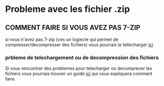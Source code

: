 # Probleme avec les fichier .zip

## COMMENT FAIRE SI VOUS AVEZ PAS 7-ZIP
si vous n'avez pas 7-zip (ces un logiecle qui permet de compresser/decompresser des fichiers) vous pourrais le tellecharger [ici](https://www.7-zip.fr/)

### prbleme de telechargement ou de decompression des fichiers 
Si vous rencontrer des problemes pour telecharger ou decomprecer les fichiers vous pourrais trouver un guide [ici](https://www.malekal.com/7zip-compresser-decompresser-fichiers-zip-rar-7z-iso/) qui vous expliquera comment faire.
